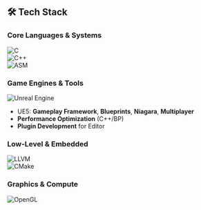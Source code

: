 ## 🛠 **Tech Stack**  

### **Core Languages & Systems**  
![C](https://img.shields.io/badge/-C-A8B9CC?logo=c&logoColor=white)  
![C++](https://img.shields.io/badge/-C++-00599C?logo=c%2B%2B&logoColor=white)  
![ASM](https://img.shields.io/badge/-Assembly-6E4C13?logo=assemblyscript&logoColor=white)  

### **Game Engines & Tools**  
![Unreal Engine](https://img.shields.io/badge/-Unreal%20Engine-0E1128?logo=unrealengine&logoColor=white)  
- UE5: **Gameplay Framework**, **Blueprints**, **Niagara**, **Multiplayer**  
- **Performance Optimization** (C++/BP)  
- **Plugin Development** for Editor  

### **Low-Level & Embedded**  
![LLVM](https://img.shields.io/badge/-LLVM-262D3A?logo=llvm)  
![CMake](https://img.shields.io/badge/-CMake-064F8C?logo=cmake)  

### **Graphics & Compute**  
![OpenGL](https://img.shields.io/badge/-OpenGL-5586A4?logo=opengl)  
